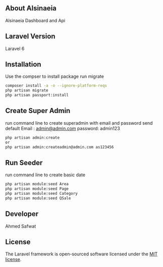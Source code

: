 


## About Alsinaeia

Alsinaeia Dashboard and  Api




##  Laravel Version

Laravel 6

## Installation
Use the compser to install  package 
run migrate

```bash
composer install -a -o --ignore-platform-reqs
php artisan migrate
php artisan passport:install

```

## Create Super Admin 
run command line to create superadmin with email and password send 
default
Email   : admin@admin.com
password: admin123

```bash 
php artisan admin:create
or
php artisan admin:createadmin@admin.com as123456

```

## Run Seeder 
run command line to create basic  date 

```bash 
php artisan module:seed Area
php artisan module:seed Page
php artisan module:seed Category
php artisan module:seed QSale

```


## Developer

Ahmed Safwat





## License

The Laravel framework is open-sourced software licensed under the [MIT license](https://opensource.org/licenses/MIT).
